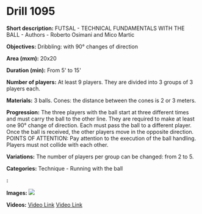 # Drill 1095

**Short description:**
FUTSAL - TECHNICAL FUNDAMENTALS WITH THE BALL - Authors - Roberto Osimani and Mico Martic

**Objectives:**
Dribbling: with 90° changes of direction

**Area (mxm):**
20x20

**Duration (min):**
From 5' to 15'

**Number of players:**
At least 9 players. They are divided into 3 groups of 3 players each.

**Materials:**
3 balls. Cones: the distance between the cones is 2 or 3 meters.

**Progression:**
The three players with the ball start at three different times and must carry the ball to the other line. They are required to make at least one 90° change of direction. Each must pass the ball to a different player. Once the ball is received, the other players move in the opposite direction. POINTS OF ATTENTION: Pay attention to the execution of the ball handling. Players must not collide with each other.

**Variations:**
The number of players per group can be changed: from 2 to 5.

**Categories:**
Technique - Running with the ball

**:**


**Images:**
![](https://www.coachingfutsal.com/\images\5e9e2933794a9cfc3dbec5b00f92f9be6686446596b0ec7eca4ff3d5e6082b905c3ae84cd6c7fbbc24d8b86e041d94f8e57687792cc309bc3727e2980fbb617052c1e4da975ef.jpg)

**Videos:**
[Video Link](https://www.youtube.com/embed/5Ok3dReUdV0)
[Video Link](https://www.youtube.com/embed/40B9xRb7kWw)

